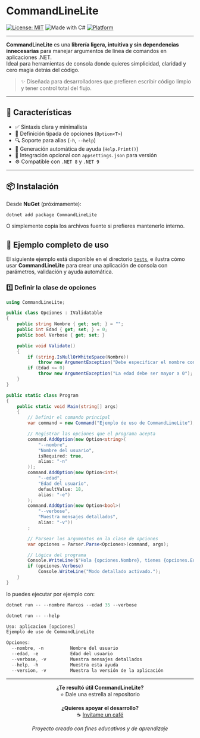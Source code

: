 # CommandLineLite

[![License: MIT](https://img.shields.io/badge/License-MIT-blue.svg)](https://opensource.org/licenses/MIT)
![Made with C#](https://img.shields.io/badge/Made%20with-C%23-239120.svg?logo=csharp)
[![Platform](https://img.shields.io/badge/Platform-Linux%20|%20Windows-orange.svg)](https://dotnet.microsoft.com/)

---

**CommandLineLite** es una **librería ligera, intuitiva y sin dependencias innecesarias** para manejar argumentos de línea de comandos en aplicaciones .NET.  
Ideal para herramientas de consola donde quieres simplicidad, claridad y cero magia detrás del código.

> ✨ Diseñada para desarrolladores que prefieren escribir código limpio y tener control total del flujo.

---

## 🚀 Características

- ✅ Sintaxis clara y minimalista  
- 🧩 Definición tipada de opciones (`Option<T>`)  
- 🔍 Soporte para alias (`-h`, `--help`)  
- 📘 Generación automática de ayuda (`Help.Print()`)  
- 🧱 Integración opcional con `appsettings.json` para versión  
- ⚙️ Compatible con `.NET 8` y `.NET 9`

---

## 📦 Instalación

Desde **NuGet** (próximamente):

```bash
dotnet add package CommandLineLite
```

O simplemente copia los archivos fuente si prefieres mantenerlo interno.

## 🧪 Ejemplo completo de uso

El siguiente ejemplo está disponible en el directorio [`tests`](./tests), e ilustra cómo usar **CommandLineLite** para crear una aplicación de consola con parámetros, validación y ayuda automática.

### 1️⃣ Definir la clase de opciones

```csharp
using CommandLineLite;

public class Opciones : IValidatable
{
    public string Nombre { get; set; } = "";
    public int Edad { get; set; } = 0;
    public bool Verbose { get; set; }

    public void Validate()
    {
        if (string.IsNullOrWhiteSpace(Nombre))
            throw new ArgumentException("Debe especificar el nombre con --nombre o -n");
        if (Edad <= 0)
            throw new ArgumentException("La edad debe ser mayor a 0");
    }
}

public static class Program
{
    public static void Main(string[] args)
    {
        // Definir el comando principal
        var command = new Command("Ejemplo de uso de CommandLineLite");

        // Registrar las opciones que el programa acepta
        command.AddOption(new Option<string>(
            "--nombre",
            "Nombre del usuario",
            isRequired: true,
            alias: "-n"
        ));
        command.AddOption(new Option<int>(
            "--edad",
            "Edad del usuario",
            defaultValue: 18,
            alias: "-e")
        );
        command.AddOption(new Option<bool>(
            "--verbose",
            "Muestra mensajes detallados",
            alias: "-v"))
        ;

        // Parsear los argumentos en la clase de opciones
        var opciones = Parser.Parse<Opciones>(command, args);

        // Lógica del programa
        Console.WriteLine($"Hola {opciones.Nombre}, tienes {opciones.Edad} años.");
        if (opciones.Verbose)
            Console.WriteLine("Modo detallado activado.");
    }
}
```

lo puedes ejecutar por ejemplo con:

```csharp
dotnet run -- --nombre Marcos --edad 35 --verbose
```

```csharp
dotnet run -- --help

Uso: aplicacion [opciones]
Ejemplo de uso de CommandLineLite

Opciones:
  --nombre, -n          Nombre del usuario
  --edad, -e            Edad del usuario
  --verbose, -v         Muestra mensajes detallados
  --help, -h            Muestra esta ayuda
  --version, -v         Muestra la versión de la aplicación
```


---

<div align="center">

**¿Te resultó útil CommandLineLite?**  
⭐ Dale una estrella al repositorio

**¿Quieres apoyar el desarrollo?**  
☕ [Invítame un café](https://ko-fi.com/sepulvedamarcos)

*Proyecto creado con fines educativos y de aprendizaje*

</div>